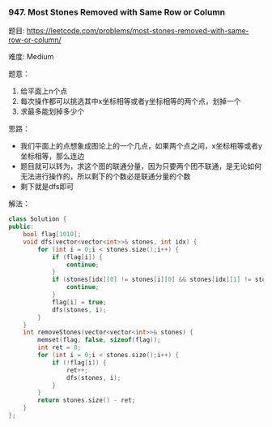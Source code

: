 ### 947. Most Stones Removed with Same Row or Column

题目:
https://leetcode.com/problems/most-stones-removed-with-same-row-or-column/

难度:
Medium

题意：

1. 给平面上n个点
2. 每次操作都可以挑选其中x坐标相等或者y坐标相等的两个点，划掉一个
3. 求最多能划掉多少个

思路：

- 我们平面上的点想象成图论上的一个几点，如果两个点之间，x坐标相等或者y坐标相等，那么连边
- 题目就可以转为，求这个图的联通分量，因为只要两个团不联通，是无论如何无法进行操作的，所以剩下的个数必是联通分量的个数
- 剩下就是dfs即可

解法：

```c++
class Solution {
public:
    bool flag[1010];
    void dfs(vector<vector<int>>& stones, int idx) {
        for (int i = 0;i < stones.size();i++) {
            if (flag[i]) {
                continue;
            }
            if (stones[idx][0] != stones[i][0] && stones[idx][1] != stones[i][1]) {
                continue;
            }
            flag[i] = true;
            dfs(stones, i);
        }
    }
    int removeStones(vector<vector<int>>& stones) {
        memset(flag, false, sizeof(flag));
        int ret = 0;
        for (int i = 0;i < stones.size();i++) {
            if (!flag[i]) {
                ret++;
                dfs(stones, i);
            }
        }
        return stones.size() - ret;
    }
};
```


